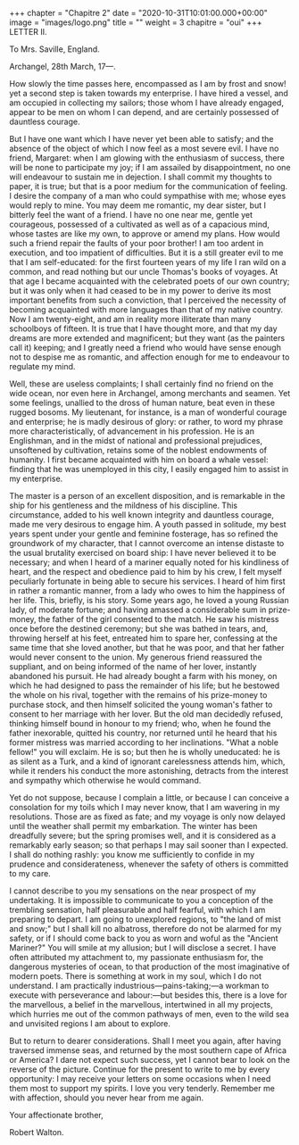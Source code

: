 +++
chapter = "Chapitre 2"
date = "2020-10-31T10:01:00.000+00:00"
image = "images/logo.png"
title = ""
weight = 3
chapitre = "oui"
+++
LETTER II.

To Mrs. Saville, England.

Archangel, 28th March, 17—.

How slowly the time passes here, encompassed as I am by frost and snow! yet a second step is taken towards my enterprise. I have hired a vessel, and am occupied in collecting my sailors; those whom I have already engaged, appear to be men on whom I can depend, and are certainly possessed of dauntless courage.

But I have one want which I have never yet been able to satisfy; and the absence of the object of which I now feel as a most severe evil. I have no friend, Margaret: when I am glowing with the enthusiasm of success, there will be none to participate my joy; if I am assailed by disappointment, no one will endeavour to sustain me in dejection. I shall commit my thoughts to paper, it is true; but that is a poor medium for the communication of feeling. I desire the company of a man who could sympathise with me; whose eyes would reply to mine. You may deem me romantic, my dear sister, but I bitterly feel the want of a friend. I have no one near me, gentle yet courageous, possessed of a cultivated as well as of a capacious mind, whose tastes are like my own, to approve or amend my plans. How would such a friend repair the faults of your poor brother! I am too ardent in execution, and too impatient of difficulties. But it is a still greater evil to me that I am self-educated: for the first fourteen years of my life I ran wild on a common, and read nothing but our uncle Thomas's books of voyages. At that age I became acquainted with the celebrated poets of our own country; but it was only when it had ceased to be in my power to derive its most important benefits from such a conviction, that I perceived the necessity of becoming acquainted with more languages than that of my native country. Now I am twenty-eight, and am in reality more illiterate than many schoolboys of fifteen. It is true that I have thought more, and that my day dreams are more extended and magnificent; but they want (as the painters call it) keeping; and I greatly need a friend who would have sense enough not to despise me as romantic, and affection enough for me to endeavour to regulate my mind.

Well, these are useless complaints; I shall certainly find no friend on the wide ocean, nor even here in Archangel, among merchants and seamen. Yet some feelings, unallied to the dross of human nature, beat even in these rugged bosoms. My lieutenant, for instance, is a man of wonderful courage and enterprise; he is madly desirous of glory: or rather, to word my phrase more characteristically, of advancement in his profession. He is an Englishman, and in the midst of national and professional prejudices, unsoftened by cultivation, retains some of the noblest endowments of humanity. I first became acquainted with him on board a whale vessel: finding that he was unemployed in this city, I easily engaged him to assist in my enterprise.

The master is a person of an excellent disposition, and is remarkable in the ship for his gentleness and the mildness of his discipline. This circumstance, added to his well known integrity and dauntless courage, made me very desirous to engage him. A youth passed in solitude, my best years spent under your gentle and feminine fosterage, has so refined the groundwork of my character, that I cannot overcome an intense distaste to the usual brutality exercised on board ship: I have never believed it to be necessary; and when I heard of a mariner equally noted for his kindliness of heart, and the respect and obedience paid to him by his crew, I felt myself peculiarly fortunate in being able to secure his services. I heard of him first in rather a romantic manner, from a lady who owes to him the happiness of her life. This, briefly, is his story. Some years ago, he loved a young Russian lady, of moderate fortune; and having amassed a considerable sum in prize-money, the father of the girl consented to the match. He saw his mistress once before the destined ceremony; but she was bathed in tears, and, throwing herself at his feet, entreated him to spare her, confessing at the same time that she loved another, but that he was poor, and that her father would never consent to the union. My generous friend reassured the suppliant, and on being informed of the name of her lover, instantly abandoned his pursuit. He had already bought a farm with his money, on which he had designed to pass the remainder of his life; but he bestowed the whole on his rival, together with the remains of his prize-money to purchase stock, and then himself solicited the young woman's father to consent to her marriage with her lover. But the old man decidedly refused, thinking himself bound in honour to my friend; who, when he found the father inexorable, quitted his country, nor returned until he heard that his former mistress was married according to her inclinations. "What a noble fellow!" you will exclaim. He is so; but then he is wholly uneducated: he is as silent as a Turk, and a kind of ignorant carelessness attends him, which, while it renders his conduct the more astonishing, detracts from the interest and sympathy which otherwise he would command.

Yet do not suppose, because I complain a little, or because I can conceive a consolation for my toils which I may never know, that I am wavering in my resolutions. Those are as fixed as fate; and my voyage is only now delayed until the weather shall permit my embarkation. The winter has been dreadfully severe; but the spring promises well, and it is considered as a remarkably early season; so that perhaps I may sail sooner than I expected. I shall do nothing rashly: you know me sufficiently to confide in my prudence and considerateness, whenever the safety of others is committed to my care.

I cannot describe to you my sensations on the near prospect of my undertaking. It is impossible to communicate to you a conception of the trembling sensation, half pleasurable and half fearful, with which I am preparing to depart. I am going to unexplored regions, to "the land of mist and snow;" but I shall kill no albatross, therefore do not be alarmed for my safety, or if I should come back to you as worn and woful as the "Ancient Mariner?" You will smile at my allusion; but I will disclose a secret. I have often attributed my attachment to, my passionate enthusiasm for, the dangerous mysteries of ocean, to that production of the most imaginative of modern poets. There is something at work in my soul, which I do not understand. I am practically industrious—pains-taking;—a workman to execute with perseverance and labour:—but besides this, there is a love for the marvellous, a belief in the marvellous, intertwined in all my projects, which hurries me out of the common pathways of men, even to the wild sea and unvisited regions I am about to explore.

But to return to dearer considerations. Shall I meet you again, after having traversed immense seas, and returned by the most southern cape of Africa or America? I dare not expect such success, yet I cannot bear to look on the reverse of the picture. Continue for the present to write to me by every opportunity: I may receive your letters on some occasions when I need them most to support my spirits. I love you very tenderly. Remember me with affection, should you never hear from me again.

Your affectionate brother,⁠

Robert Walton.
